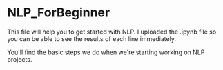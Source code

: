 # NLP_ForBeginner
This file will help you to get started with NLP. 
I uploaded the .ipynb file so you can be able to see the results of each line immediately.

You'll find the basic steps we do when we're starting working on NLP projects.
